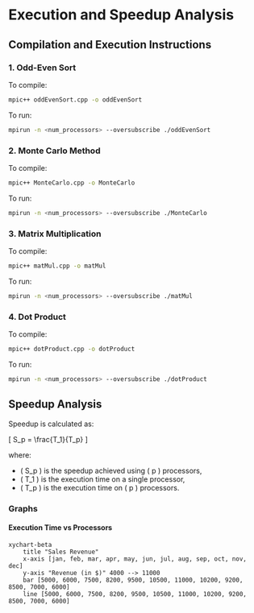 # Execution and Speedup Analysis

## Compilation and Execution Instructions

### 1. Odd-Even Sort
To compile:
```bash
mpic++ oddEvenSort.cpp -o oddEvenSort
```
To run:
```bash
mpirun -n <num_processors> --oversubscribe ./oddEvenSort
```

### 2. Monte Carlo Method
To compile:
```bash
mpic++ MonteCarlo.cpp -o MonteCarlo
```
To run:
```bash
mpirun -n <num_processors> --oversubscribe ./MonteCarlo
```

### 3. Matrix Multiplication
To compile:
```bash
mpic++ matMul.cpp -o matMul
```
To run:
```bash
mpirun -n <num_processors> --oversubscribe ./matMul
```

### 4. Dot Product
To compile:
```bash
mpic++ dotProduct.cpp -o dotProduct
```
To run:
```bash
mpirun -n <num_processors> --oversubscribe ./dotProduct
```

## Speedup Analysis
Speedup is calculated as:

\[ S_p = \frac{T_1}{T_p} \]

where:
- \( S_p \) is the speedup achieved using \( p \) processors,
- \( T_1 \) is the execution time on a single processor,
- \( T_p \) is the execution time on \( p \) processors.

### Graphs
#### Execution Time vs Processors

```mermaid
xychart-beta
    title "Sales Revenue"
    x-axis [jan, feb, mar, apr, may, jun, jul, aug, sep, oct, nov, dec]
    y-axis "Revenue (in $)" 4000 --> 11000
    bar [5000, 6000, 7500, 8200, 9500, 10500, 11000, 10200, 9200, 8500, 7000, 6000]
    line [5000, 6000, 7500, 8200, 9500, 10500, 11000, 10200, 9200, 8500, 7000, 6000]
```